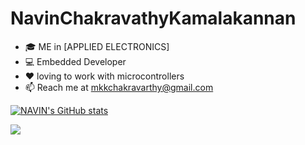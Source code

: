 # NavinChakravathyKamalakannan

- 🎓 ME in [APPLIED ELECTRONICS]
- 💻 Embedded Developer
- ❤️ loving to work with microcontrollers
- 📫 Reach me at mkkchakravarthy@gmail.com

[![NAVIN's GitHub stats](https://github-readme-stats.vercel.app/api?username=mkknavin029&show_icons=true)](https://github.com/mkknavin029/github-readme-stats)

<a href="https://github.com/mkknavin029">
  <img align="center" src="https://github-readme-streak-stats.herokuapp.com/?user=mkknavin029&theme=blueberry" />
</a>


